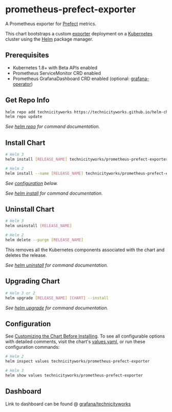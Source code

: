 # prometheus-prefect-exporter

A Prometheus exporter for [Prefect](https://www.prefect.io/) metrics.

This chart bootstraps a custom [exporter](https://hub.docker.com/r/aanogueira/prefect-exporter) deployment on a [Kubernetes](http://kubernetes.io) cluster using the [Helm](https://helm.sh) package manager.

## Prerequisites

- Kubernetes 1.8+ with Beta APIs enabled
- Prometheus ServiceMonitor CRD enabled
- Prometheus GrafanaDashboard CRD enabled (optional: [grafana-operator](https://github.com/grafana-operator/grafana-operator))

## Get Repo Info

```sh
helm repo add technicityworks https://technicityworks.github.io/helm-charts
helm repo update
```

_See [helm repo](https://helm.sh/docs/helm/helm_repo/) for command documentation._

## Install Chart

```sh
# Helm 3
helm install [RELEASE_NAME] technicityworks/prometheus-prefect-exporter

# Helm 2
helm install --name [RELEASE_NAME] technicityworks/prometheus-prefect-exporter
```

_See [configuration](#configuration) below._

_See [helm install](https://helm.sh/docs/helm/helm_install/) for command documentation._

## Uninstall Chart

```sh
# Helm 3
helm uninstall [RELEASE_NAME]

# Helm 2
helm delete --purge [RELEASE_NAME]
```

This removes all the Kubernetes components associated with the chart and deletes the release.

_See [helm uninstall](https://helm.sh/docs/helm/helm_uninstall/) for command documentation._

## Upgrading Chart

```sh
# Helm 3 or 2
helm upgrade [RELEASE_NAME] [CHART] --install
```

_See [helm upgrade](https://helm.sh/docs/helm/helm_upgrade/) for command documentation._

## Configuration

See [Customizing the Chart Before Installing](https://helm.sh/docs/intro/using_helm/#customizing-the-chart-before-installing). To see all configurable options with detailed comments, visit the chart's [values.yaml](./values.yaml), or run these configuration commands:

```sh
# Helm 2
helm inspect values technicityworks/prometheus-prefect-exporter

# Helm 3
helm show values technicityworks/prometheus-prefect-exporter
```

## Dashboard

Link to dashboard can be found @ [grafana/technicityworks](https://grafana.com/grafana/dashboards/16198)
